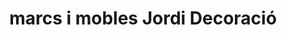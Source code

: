 ---
title: "marcs i mobles Jordi Decoració"
url: /reus/marcs-i-mobles-jordi-decoracio/
shop: marco
---